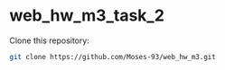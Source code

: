 # web_hw_m3_task_2

Clone this repository:

```bash
git clone https://github.com/Moses-93/web_hw_m3.git
```
